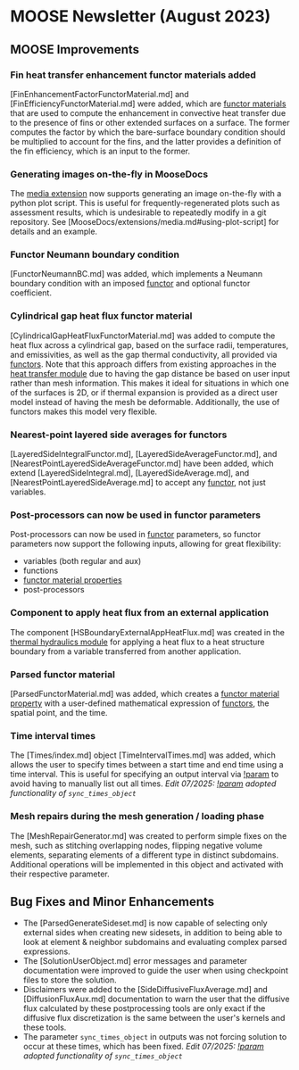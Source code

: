 # MOOSE Newsletter (August 2023)

## MOOSE Improvements

### Fin heat transfer enhancement functor materials added

[FinEnhancementFactorFunctorMaterial.md] and [FinEfficiencyFunctorMaterial.md]
were added, which are [functor materials](FunctorMaterials/index.md) that are
used to compute the enhancement in convective heat transfer due to the presence
of fins or other extended surfaces on a surface. The former computes the factor by
which the bare-surface boundary condition should be multiplied to account for
the fins, and the latter provides a definition of the fin efficiency, which is
an input to the former.

### Generating images on-the-fly in MooseDocs

The [media extension](MooseDocs/extensions/media.md) now supports generating an
image on-the-fly with a python plot script. This is useful for frequently-regenerated
plots such as assessment results, which is undesirable to repeatedly modify in
a git repository. See [MooseDocs/extensions/media.md#using-plot-script] for details
and an example.

### Functor Neumann boundary condition

[FunctorNeumannBC.md] was added, which implements a Neumann boundary condition
with an imposed [functor](Functors/index.md) and optional functor coefficient.

### Cylindrical gap heat flux functor material

[CylindricalGapHeatFluxFunctorMaterial.md] was added to compute the heat flux
across a cylindrical gap, based on the surface radii, temperatures, and emissivities,
as well as the gap thermal conductivity, all provided via [functors](Functors/index.md). Note that this
approach differs from existing approaches in the [heat transfer module](modules/heat_transfer/index.md)
due to having the gap distance be based on user input rather than mesh information.
This makes it ideal for situations in which one of the surfaces is 2D, or if
thermal expansion is provided as a direct user model instead of having the mesh
be deformable. Additionally, the use of functors makes this model very flexible.

### Nearest-point layered side averages for functors

[LayeredSideIntegralFunctor.md], [LayeredSideAverageFunctor.md], and
[NearestPointLayeredSideAverageFunctor.md] have been added, which extend
[LayeredSideIntegral.md], [LayeredSideAverage.md], and
[NearestPointLayeredSideAverage.md] to accept any [functor](Functors/index.md),
not just variables.

### Post-processors can now be used in functor parameters

Post-processors can now be used in [functor](Functors/index.md) parameters, so functor
parameters now support the following inputs, allowing for great flexibility:

- variables (both regular and aux)
- functions
- [functor material properties](FunctorMaterials/index.md)
- post-processors

### Component to apply heat flux from an external application

The component [HSBoundaryExternalAppHeatFlux.md] was created in the
[thermal hydraulics module](modules/thermal_hydraulics/index.md) for applying
a heat flux to a heat structure boundary from a variable transferred from
another application.

### Parsed functor material

[ParsedFunctorMaterial.md] was added, which creates a [functor material property](FunctorMaterials/index.md)
with a user-defined mathematical expression of [functors](Functors/index.md),
the spatial point, and the time.

### Time interval times

The [Times/index.md] object [TimeIntervalTimes.md] was added, which allows the
user to specify times between a start time and end time using a time interval. This is
useful for specifying an output interval via [!param](/Outputs/CSV/sync_times)
to avoid having to manually list out all times.
*Edit 07/2025: [!param](/Outputs/CSV/sync_times) adopted functionality of `sync_times_object`*

### Mesh repairs during the mesh generation / loading phase

The [MeshRepairGenerator.md] was created to perform simple fixes on the mesh, such as stitching
overlapping nodes, flipping negative volume elements, separating elements of a different type in
distinct subdomains. Additional operations will be implemented in this object and activated
with their respective parameter.

## Bug Fixes and Minor Enhancements

- The [ParsedGenerateSideset.md] is now capable of selecting only external sides when creating new sidesets,
  in addition to being able to look at element & neighbor subdomains and evaluating complex parsed expressions.
- The [SolutionUserObject.md] error messages and parameter documentation were improved to guide
  the user when using checkpoint files to store the solution.
- Disclaimers were added to the [SideDiffusiveFluxAverage.md] and [DiffusionFluxAux.md] documentation to warn
  the user that the diffusive flux calculated by these postprocessing tools are only exact if the diffusive
  flux discretization is the same between the user's kernels and these tools.
- The parameter `sync_times_object` in outputs was not forcing
  solution to occur at these times, which has been fixed.
  *Edit 07/2025: [!param](/Outputs/CSV/sync_times) adopted functionality of `sync_times_object`*
